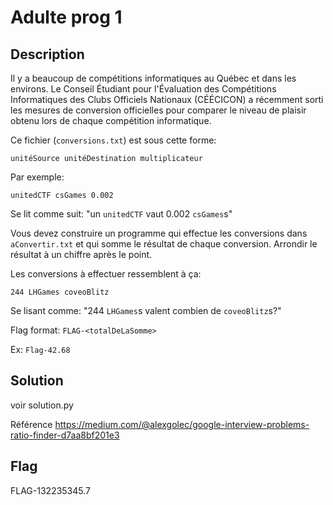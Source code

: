 # Adulte prog 1

## Description

Il y a beaucoup de compétitions informatiques au Québec et dans les environs.
Le Conseil Étudiant pour l'Évaluation des Compétitions Informatiques des Clubs Officiels Nationaux (CÉÉCICON)
a récemment sorti les mesures de conversion officielles pour comparer le niveau de
plaisir obtenu lors de chaque compétition informatique.

Ce fichier (`conversions.txt`) est sous cette forme:

`unitéSource unitéDestination multiplicateur`

Par exemple:

`unitedCTF csGames 0.002`
 
Se lit comme suit: "un `unitedCTF` vaut 0.002 `csGames`s"

Vous devez construire un programme qui effectue les conversions
dans `aConvertir.txt` et qui somme le résultat de chaque conversion.
Arrondir le résultat à un chiffre après le point.

Les conversions à effectuer ressemblent à ça:

`244 LHGames coveoBlitz`

Se lisant comme: "244 `LHGames`s valent combien de `coveoBlitz`s?" 

Flag format: `FLAG-<totalDeLaSomme>`

Ex: `Flag-42.68`

## Solution

voir solution.py

Référence https://medium.com/@alexgolec/google-interview-problems-ratio-finder-d7aa8bf201e3

## Flag

FLAG-132235345.7
